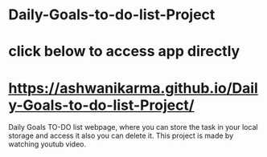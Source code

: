 # Daily-Goals-to-do-list-Project
# click below to access app directly 
# https://ashwanikarma.github.io/Daily-Goals-to-do-list-Project/
Daily Goals TO-DO list webpage, where you can store the task in your local storage and access it also you can delete it. This project is made by watching youtub video.
